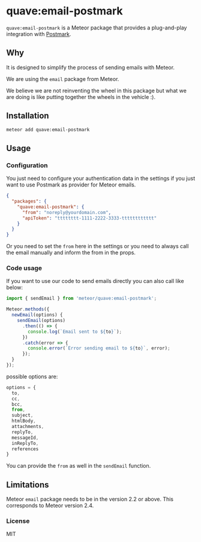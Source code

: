 

# quave:email-postmark

`quave:email-postmark` is a Meteor package that provides a plug-and-play integration with [Postmark](https://postmarkapp.com/).

## Why

It is designed to simplify the process of sending emails with Meteor.

We are using the `email` package from Meteor.

We believe we are not reinventing the wheel in this package but what we are doing is like putting together the wheels in the vehicle :).

## Installation

```sh
meteor add quave:email-postmark
```

## Usage

### Configuration

You just need to configure your authentication data in the settings if you just want to use Postmark as provider for Meteor emails. 

```json
{
  "packages": {
    "quave:email-postmark": {
      "from": "noreply@yourdomain.com",
      "apiToken": "tttttttt-1111-2222-3333-tttttttttttt"
    }
  }
}
```

Or you need to set the `from` here in the settings or you need to always call the email manually and inform the from in the props.

### Code usage

If you want to use our code to send emails directly you can also call like below:

```javascript
import { sendEmail } from 'meteor/quave:email-postmark';

Meteor.methods({
  newEmail(options) {
    sendEmail(options)
      .then(() => {
        console.log(`Email sent to ${to}`);
      })
      .catch(error => {
        console.error(`Error sending email to ${to}`, error);
      });
  }
});
```

possible options are:

```javascript
options = {
  to,
  cc,
  bcc,
  from,
  subject,
  htmlBody,
  attachments,
  replyTo,
  messageId,
  inReplyTo,
  references
}
```

You can provide the `from` as well in the `sendEmail` function.

## Limitations

Meteor `email` package needs to be in the version 2.2 or above. This corresponds to Meteor version 2.4.

### License

MIT

